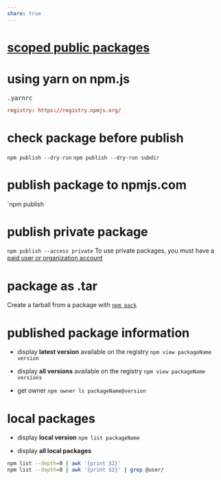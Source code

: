 ```yaml
---
share: true
---
```

# [scoped public packages](https://docs.npmjs.com/creating-and-publishing-scoped-public-packages)

# using yarn on npm.js
<kbd>.yarnrc</kbd>
```rc
registry: https://registry.npmjs.org/
```

# check package before publish
`npm publish --dry-run`
`npm publish --dry-run subdir`

# publish package to npmjs.com
`npm publish

# publish private package
`npm publish --access private`
To use private packages, you must have a [paid user or organization account](https://www.npmjs.com/pricing)

# package as .tar
Create a tarball from a package with [`npm pack`](https://docs.npmjs.com/cli/v8/commands/npm-pack)

# published package information

- display **latest version** available on the registry
  `npm view packageName version`
  
- display **all versions** available on the registry
  `npm view packageName versions`
  
- get owner
  `npm owner ls packageName@version`

# local packages

- display **local version**
  `npm list packageName`

- display **all local packages**
```bash
npm list --depth=0 | awk '{print $2}'
npm list --depth=0 | awk '{print $2}' | grep @user/
```
